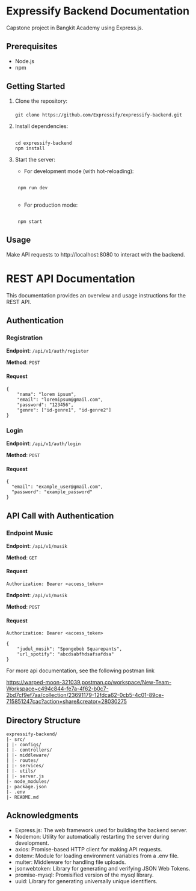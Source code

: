 # Expressify Backend Documentation

Capstone project in Bangkit Academy using Express.js.

## Prerequisites

- Node.js
- npm

## Getting Started

1.  Clone the repository:

    ###

        git clone https://github.com/Expressify/expressify-backend.git

2.  Install dependencies:
    ##
        cd expressify-backend
        npm install
3.  Start the server:
    - For development mode (with hot-reloading):
    ##
         npm run dev
    ##
    - For production mode:
    ##
         npm start

## Usage

Make API requests to http://localhost:8080 to interact with the backend.

# REST API Documentation

This documentation provides an overview and usage instructions for the REST API.

## Authentication

### Registration

**Endpoint**: `/api/v1/auth/register`

**Method**: `POST`

#### Request

```
{
    "nama": "lorem ipsum",
    "email": "loremipsum@gmail.com",
    "password": "123456",
    "genre": ["id-genre1", "id-genre2"]
}
```

### Login

**Endpoint**: `/api/v1/auth/login`

**Method**: `POST`

#### Request

```
{
  "email": "example_user@gmail.com",
  "password": "example_password"
}
```

## API Call with Authentication

### Endpoint Music

**Endpoint**: `/api/v1/musik`

**Method**: `GET`

#### Request

```
Authorization: Bearer <access_token>
```

**Endpoint**: `/api/v1/musik`

**Method**: `POST`

#### Request

```
Authorization: Bearer <access_token>

{
    "judul_musik": "Spongebob Squarepants",
    "url_spotify": "abcdsabfhdsafsafdsa"
}
```

For more api documentation, see the following postman link

https://warped-moon-321039.postman.co/workspace/New-Team-Workspace~c494c844-fe7a-4f62-b0c7-2bd7cf9ef7aa/collection/23691179-12fdca62-0cb5-4c01-89ce-715851247cac?action=share&creator=28030275

## Directory Structure

```
expressify-backend/
|- src/
| |- configs/
| |- controllers/
| |- middleware/
| |- routes/
| |- services/
| |- utils/
| |- server.js
|- node_modules/
|- package.json
|- .env
|- README.md

```

## Acknowledgments

- Express.js: The web framework used for building the backend server.
- Nodemon: Utility for automatically restarting the server during development.
- axios: Promise-based HTTP client for making API requests.
- dotenv: Module for loading environment variables from a .env file.
- multer: Middleware for handling file uploads.
- jsonwebtoken: Library for generating and verifying JSON Web Tokens.
- promise-mysql: Promisified version of the mysql library.
- uuid: Library for generating universally unique identifiers.
